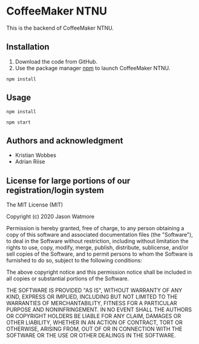 # CoffeeMaker NTNU

This is the backend of CoffeeMaker NTNU.

## Installation

 1. Download the code from GitHub. 
 2. Use the package manager
    [npm](https://www.npmjs.com/get-npm) to launch CoffeeMaker NTNU.

```
npm install
```

## Usage

```
npm install

npm start
```
## Authors and acknowledgment

- Kristian Wobbes
- Adrian Riise

## License for large portions of our registration/login system
The MIT License (MIT)

Copyright (c) 2020 Jason Watmore

Permission is hereby granted, free of charge, to any person obtaining a copy
of this software and associated documentation files (the "Software"), to deal
in the Software without restriction, including without limitation the rights
to use, copy, modify, merge, publish, distribute, sublicense, and/or sell
copies of the Software, and to permit persons to whom the Software is
furnished to do so, subject to the following conditions:

The above copyright notice and this permission notice shall be included in all
copies or substantial portions of the Software.

THE SOFTWARE IS PROVIDED "AS IS", WITHOUT WARRANTY OF ANY KIND, EXPRESS OR
IMPLIED, INCLUDING BUT NOT LIMITED TO THE WARRANTIES OF MERCHANTABILITY,
FITNESS FOR A PARTICULAR PURPOSE AND NONINFRINGEMENT. IN NO EVENT SHALL THE
AUTHORS OR COPYRIGHT HOLDERS BE LIABLE FOR ANY CLAIM, DAMAGES OR OTHER
LIABILITY, WHETHER IN AN ACTION OF CONTRACT, TORT OR OTHERWISE, ARISING FROM,
OUT OF OR IN CONNECTION WITH THE SOFTWARE OR THE USE OR OTHER DEALINGS IN THE
SOFTWARE.